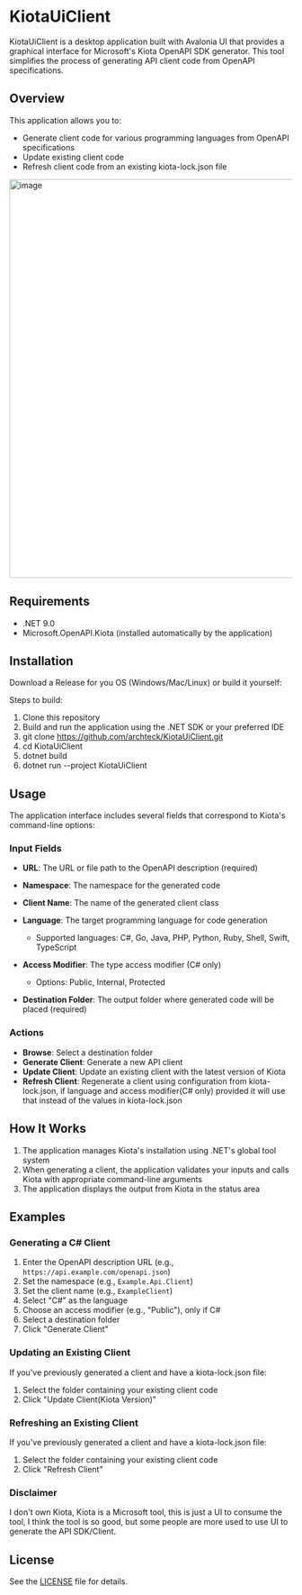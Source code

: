 # KiotaUiClient
KiotaUiClient is a desktop application built with Avalonia UI that provides a graphical interface for Microsoft's Kiota OpenAPI SDK generator. This tool simplifies the process of generating API client code from OpenAPI specifications.
## Overview
This application allows you to:
- Generate client code for various programming languages from OpenAPI specifications
- Update existing client code
- Refresh client code from an existing kiota-lock.json file

<img width="600" height="708" alt="image" src="https://github.com/user-attachments/assets/98b65df4-3904-4b32-a43a-fee521cc3eda" />

## Requirements
- .NET 9.0
- Microsoft.OpenAPI.Kiota (installed automatically by the application)

## Installation
Download a Release for you OS (Windows/Mac/Linux) or build it yourself:

Steps to build:
1. Clone this repository
2. Build and run the application using the .NET SDK or your preferred IDE
3. git clone https://github.com/archteck/KiotaUiClient.git
4. cd KiotaUiClient
5. dotnet build
6. dotnet run --project KiotaUiClient

## Usage
The application interface includes several fields that correspond to Kiota's command-line options:
### Input Fields
- **URL**: The URL or file path to the OpenAPI description (required)
- **Namespace**: The namespace for the generated code
- **Client Name**: The name of the generated client class
- **Language**: The target programming language for code generation
    - Supported languages: C#, Go, Java, PHP, Python, Ruby, Shell, Swift, TypeScript

- **Access Modifier**: The type access modifier (C# only)
    - Options: Public, Internal, Protected

- **Destination Folder**: The output folder where generated code will be placed (required)

### Actions
- **Browse**: Select a destination folder
- **Generate Client**: Generate a new API client
- **Update Client**: Update an existing client with the latest version of Kiota
- **Refresh Client**: Regenerate a client using configuration from kiota-lock.json, if language and access modifier(C# only) provided it will use that instead of the values in kiota-lock.json

## How It Works
1. The application manages Kiota's installation using .NET's global tool system
2. When generating a client, the application validates your inputs and calls Kiota with appropriate command-line arguments
3. The application displays the output from Kiota in the status area

## Examples
### Generating a C# Client
1. Enter the OpenAPI description URL (e.g., `https://api.example.com/openapi.json`)
2. Set the namespace (e.g., `Example.Api.Client`)
3. Set the client name (e.g., `ExampleClient`)
4. Select "C#" as the language
5. Choose an access modifier (e.g., "Public"), only if C#
6. Select a destination folder
7. Click "Generate Client"

### Updating an Existing Client
If you've previously generated a client and have a kiota-lock.json file:
1. Select the folder containing your existing client code
2. Click "Update Client(Kiota Version)"

### Refreshing an Existing Client
If you've previously generated a client and have a kiota-lock.json file:
1. Select the folder containing your existing client code
2. Click "Refresh Client"

### Disclaimer
I don't own Kiota, Kiota is a Microsoft tool, this is just a UI to consume the tool, I think the tool is so good, but some people are more used to use UI to generate the API SDK/Client.

## License
See the [LICENSE](LICENSE) file for details.

